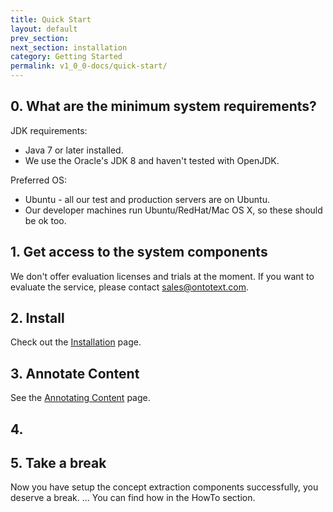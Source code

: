 ```yaml
---
title: Quick Start
layout: default
prev_section:
next_section: installation
category: Getting Started
permalink: v1_0_0-docs/quick-start/
---
```


## 0. What are the minimum system requirements?

JDK requirements:

* Java 7 or later installed.
* We use the Oracle's JDK 8 and haven't tested with OpenJDK.

Preferred OS:

* Ubuntu - all our test and production servers are on Ubuntu.
* Our developer machines run Ubuntu/RedHat/Mac OS X, so these should be ok too.

## 1. Get access to the system components

We don't offer evaluation licenses and trials at the moment. If you want to evaluate the service, please contact sales@ontotext.com.

## 2. Install

Check out the <a href="{{ site.baseurl }}/v1_0_0-docs/installation">Installation</a> page.

## 3. Annotate Content

See the <a href="{{ site.baseurl }}/v1_0_0-docs/annotating_content">Annotating Content</a> page.

## 4.

## 5. Take a break

Now you have setup the concept extraction components successfully, you deserve a break. ... You can find how in the HowTo section.
